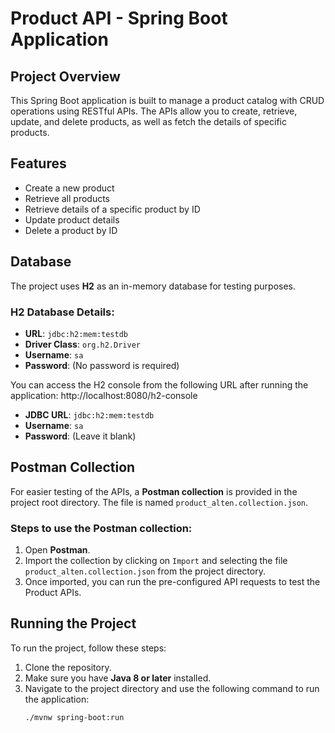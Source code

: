 # Product API - Spring Boot Application

## Project Overview

This Spring Boot application is built to manage a product catalog with CRUD operations using RESTful APIs. The APIs allow you to create, retrieve, update, and delete products, as well as fetch the details of specific products. 

## Features

- Create a new product
- Retrieve all products
- Retrieve details of a specific product by ID
- Update product details
- Delete a product by ID

## Database

The project uses **H2** as an in-memory database for testing purposes.

### H2 Database Details:
- **URL**: `jdbc:h2:mem:testdb`
- **Driver Class**: `org.h2.Driver`
- **Username**: `sa`
- **Password**: (No password is required)

You can access the H2 console from the following URL after running the application:
http://localhost:8080/h2-console


- **JDBC URL**: `jdbc:h2:mem:testdb`
- **Username**: `sa`
- **Password**: (Leave it blank)

## Postman Collection

For easier testing of the APIs, a **Postman collection** is provided in the project root directory. The file is named `product_alten.collection.json`.

### Steps to use the Postman collection:

1. Open **Postman**.
2. Import the collection by clicking on `Import` and selecting the file `product_alten.collection.json` from the project directory.
3. Once imported, you can run the pre-configured API requests to test the Product APIs.

## Running the Project

To run the project, follow these steps:

1. Clone the repository.
2. Make sure you have **Java 8 or later** installed.
3. Navigate to the project directory and use the following command to run the application:
   ```bash
   ./mvnw spring-boot:run


